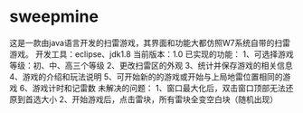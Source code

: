 # sweepmine
这是一款由java语言开发的扫雷游戏，其界面和功能大都仿照W7系统自带的扫雷游戏。
开发工具：eclipse、jdk1.8
当前版本：1.0
已实现的功能：
1、可选择游戏等级：初、中、高三个等级
2、更改扫雷区的外观
3、统计并保存游戏的相关信息
4、游戏的介绍和玩法说明
5、可开始新的的游戏或开始与上局地雷位置相同的游戏
6、游戏计时和记雷数
未解决的问题：
1、窗口最大化后，双击窗口顶部无法还原到首选大小
2、开始游戏后，点击雷块，所有雷块全变空白块（随机出现）
